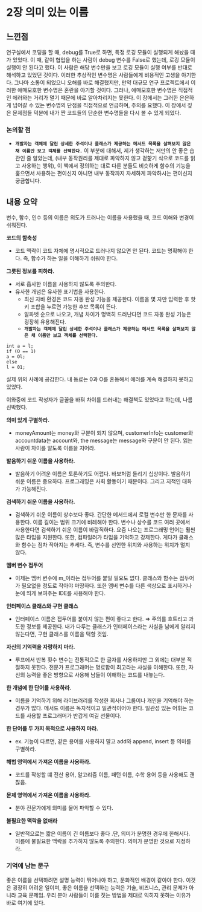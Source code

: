 # 2장 의미 있는 이름

## 느낀점
연구실에서 코딩을 할 때, debug를 True로 하면, 특정 로깅 모듈이 실행되게 해놨을 때가 있었다. 이 때, 같이 협업을 하는 사람이 debug 변수를 False로 했는데, 로깅 모듈이 실행이 안 된다고 했다. 이 사람은 해당 변수만을 보고 로깅 모듈이 실행 여부를 반대로 해석하고 있었던 것이다. 이러한 추상적인 변수명은 사람들에게 비용적인 고생을 야기한다. 그나마 소통이 되었으니 오해를 바로 해결했지만, 만약 대규모 연구 프로젝트에서 이러한 애매모호한 변수명은 혼란을 야기할 것이다. 그러나, 애매모호한 변수명은 직접적인 에러와는 거리가 멀기 때문에 바로 알아차리지는 못한다. 이 장에서는 그러한 은은하게 넘어갈 수 있는 변수명의 단점을 직접적으로 언급하며, 주의를 요했다. 이 장에서 짚은 문제점들 덕분에 내가 짠 코드들의 단순한 변수명들을 다시 볼 수 있게 되었다.

### 논의할 점
- **`개발자는 객체에 달린 상세한 주석이나 클래스가 제공하는 메서드 목록을 살펴보지 않은 채 이름만 보고 객체를 선택한다.`**
이 부분에 대해서, 제가 생각하는 저만의 안 좋은 습관인 줄 알았는데, (내부 동작원리를 제대로 파악하지 않고 겉핥기 식으로 코드를 읽고 사용하는 행위), 이 책에서 정의하는 대로 다른 분들도 비슷하게 함수의 기능을 훑으면서 사용하는 편이신지 아니면 내부 동작까지 자세하게 파악하시는 편이신지 궁금합니다.

## 내용 요약
변수, 함수, 인수 등의 이름은 의도가 드러나는 이름을 사용했을 때, 코드 이해와 변경이 쉬워진다. 

**코드의 함축성**
* 코드 맥락이 코드 자체에 명시적으로 드러나지 않으면 안 된다. 코드는 명확해야 한다. 즉, 함수가 하는 일을 이해하기 쉬워야 한다. 

**그릇된 정보를 피하라.**
- 서로 흡사한 이름을 사용하지 않도록 주의한다.
- 유사한 개념은 유사한 표기법을 사용한다.
    - 최신 자바 환경은 코드 자동 완성 기능을 제공한다. 이름을 몇 자만 입력한 후 핫키 조합을 누르면 가능한 후보 목록이 뜬다.
    - 알파벳 순으로 나오고, 개념 차이가 명백히 드러난다면 코드 자동 완성 기능은 굉장히 유용해진다.
    - **`개발자는 객체에 달린 상세한 주석이나 클래스가 제공하는 메서드 목록을 살펴보지 않은 채 이름만 보고 객체를 선택한다.`**



```
int a = l;
if (O == 1)
a = Ol;
else
l = 01;
```
실제 위의 사례에 공감한다. 내 동료는 0과 O를 혼동해서 에러를 계속 해결하지 못하고 있었다.

이와중에 코드 작성자가 글꼴을 바꿔 차이를 드러내는 해결책도 있었다고 하는데, 나름 신박했다. 


**의미 있게 구별하라.**
* moneyAmount는 money와 구분이 되지 않으며, customerInfo는 customer와 accountdata는 account와, the message는 message와 구분이 안 된다. 읽는 사람이 차이를 알도록 이름을 지어라.

**발음하기 쉬운 이름을 사용하라.**
* 발음하기 어려운 이름은 토론하기도 어렵다. 바보처럼 들리기 십상이다. 발음하기 쉬운 이름은 중요하다. 프로그래밍은 사회 활동이기 때문이다. 그리고 지적인 대화가 가능해진다.

**검색하기 쉬운 이름을 사용하라.**
* 검색하기 쉬운 이름이 상수보다 좋다. 간단한 메서드에서 로컬 변수만 한 문자를 사용한다. 이름 길이는 범위 크기에 비례해야 한다. 변수나 상수를 코드 여러 곳에서 사용한다면 검색하기 쉬운 이름이 바람직하다. 요즘 나오는 프로그래밍 언어는 훨씬 많은 타입을 지원한다. 또한, 컴파일러가 타입을 기억하고 강제한다. 게다가 클래스와 함수는 점차 작아지는 추세다. 즉, 변수를 선언한 위치와 사용하는 위치가 멀지 않다. 

**멤버 변수 접두어**
* 이제는 멤버 변수에 m_이라는 접두어를 붙일 필요도 없다. 클래스와 함수는 접두어가 필요없을 정도로 작아야 마땅하다. 또한 멤버 변수를 다른 색상으로 표시하거나 눈에 띄게 보여주는 IDE를 사용해야 한다.

**인터페이스 클래스와 구현 클래스**
* 인터페이스 이름은 접두어를 붙이지 않는 편이 좋다고 한다. 
    ⇒ 주의를 흐트리고 과도한 정보를 제공한다. 내가 다루는 클래스가 인터페이스라는 사실을 남에게 알리지 않는다면, 구현 클래스를 이름을 택할 것임.

**자신의 기억력을 자랑하지 마라.**
* 루프에서 반복 횟수 변수는 전통적으로 한 글자를 사용하지만 그 외에는 대부분 적절하지 못한다. 전문가 프로그래머는 명료함이 최고라는 사실을 이해한다. 또한, 자신의 능력을 좋은 방향으로 사용해 남들이 이해하는 코드를 내놓는다.


**한 개념에 한 단어를 사용하라.**
* 이름을 기억하기 위해 라이브러리를 작성한 회사나 그룹이나 개인을 기억해야 하는 경우가 많다. 메서드 이름은 독자적이고 일관적이어야 한다. 일관성 있는 어휘는 코드를 사용할 프로그래머가 반갑게 여길 선물이다.

**한 단어를 두 가지 목적으로 사용하지 마라.**
* ex. 기능이 다르면, 같은 용어를 사용하지 말고 add와 append, insert 등 의미를 구별하라.


**해법 영역에서 가져온 이름을 사용하라.**
* 코드를 작성할 떄 전산 용어, 알고리즘 이름, 패턴 이름, 수학 용어 등을 사용해도 괜찮음.


**문제 영역에서 가져온 이름을 사용하라.**
* 분야 전문가에게 의미를 물어 파악할 수 있다.


**불필요한 맥락을 없애라**
* 일반적으로는 짧은 이름이 긴 이름보다 좋다 .단, 의미가 분명한 경우에 한해서다. 이름에 불필요한 맥락을 추가하지 않도록 주의한다. 의미가 분명한 것으로 지정하라. 



###  기억에 남는 문구
좋은 이름을 선택하려면 설명 능력이 뛰어나야 하고, 문화적인 배경이 같아야 한다. 이것은 굉장히 어려운 일이며, 좋은 이름을 선택하는 능력은 기술, 비즈니스, 관리 문제가 아니라 교육 문제임. 우리 분야 사람들이 이름 짓는 방법을 제대로 익히지 못하는 이유가 바로 여기에 있다.